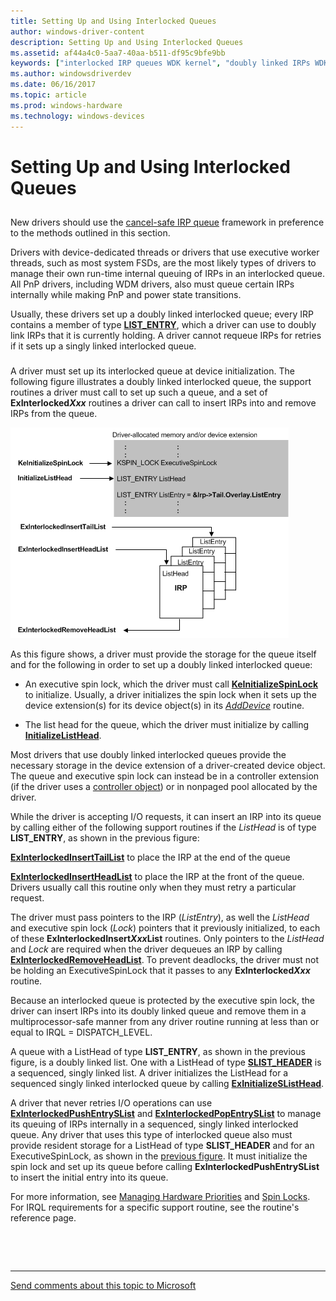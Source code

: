 ```yaml
---
title: Setting Up and Using Interlocked Queues
author: windows-driver-content
description: Setting Up and Using Interlocked Queues
ms.assetid: af44a4c0-5aa7-40aa-b511-df95c9bfe9bb
keywords: ["interlocked IRP queues WDK kernel", "doubly linked IRPs WDK kernel", "driver-dedicated threads WDK IRPs"]
ms.author: windowsdriverdev
ms.date: 06/16/2017
ms.topic: article
ms.prod: windows-hardware
ms.technology: windows-devices
---
```


# Setting Up and Using Interlocked Queues


## <a href="" id="ddk-setting-up-and-using-interlocked-queues-kg"></a>


New drivers should use the [cancel-safe IRP queue](cancel-safe-irp-queues.md) framework in preference to the methods outlined in this section.

Drivers with device-dedicated threads or drivers that use executive worker threads, such as most system FSDs, are the most likely types of drivers to manage their own run-time internal queuing of IRPs in an interlocked queue. All PnP drivers, including WDM drivers, also must queue certain IRPs internally while making PnP and power state transitions.

Usually, these drivers set up a doubly linked interlocked queue; every IRP contains a member of type [**LIST\_ENTRY**](https://msdn.microsoft.com/library/windows/hardware/ff554296), which a driver can use to doubly link IRPs that it is currently holding. A driver cannot requeue IRPs for retries if it sets up a singly linked interlocked queue.

### <a href="" id="ddk-using-an-interlocked-queue-kg"></a>

A driver must set up its interlocked queue at device initialization. The following figure illustrates a doubly linked interlocked queue, the support routines a driver must call to set up such a queue, and a set of **ExInterlocked*Xxx*** routines a driver can call to insert IRPs into and remove IRPs from the queue.

![diagram illustrating using an interlocked queue](images/3intlokq.png)

As this figure shows, a driver must provide the storage for the queue itself and for the following in order to set up a doubly linked interlocked queue:

-   An executive spin lock, which the driver must call [**KeInitializeSpinLock**](https://msdn.microsoft.com/library/windows/hardware/ff552160) to initialize. Usually, a driver initializes the spin lock when it sets up the device extension(s) for its device object(s) in its [*AddDevice*](https://msdn.microsoft.com/library/windows/hardware/ff540521) routine.

-   The list head for the queue, which the driver must initialize by calling [**InitializeListHead**](https://msdn.microsoft.com/library/windows/hardware/ff547799).

Most drivers that use doubly linked interlocked queues provide the necessary storage in the device extension of a driver-created device object. The queue and executive spin lock can instead be in a controller extension (if the driver uses a [controller object](using-controller-objects.md)) or in nonpaged pool allocated by the driver.

While the driver is accepting I/O requests, it can insert an IRP into its queue by calling either of the following support routines if the *ListHead* is of type **LIST\_ENTRY**, as shown in the previous figure:

[**ExInterlockedInsertTailList**](https://msdn.microsoft.com/library/windows/hardware/ff545402) to place the IRP at the end of the queue

[**ExInterlockedInsertHeadList**](https://msdn.microsoft.com/library/windows/hardware/ff545397) to place the IRP at the front of the queue. Drivers usually call this routine only when they must retry a particular request.

The driver must pass pointers to the IRP (*ListEntry*), as well the *ListHead* and executive spin lock (*Lock*) pointers that it previously initialized, to each of these **ExInterlockedInsert*Xxx*List** routines. Only pointers to the *ListHead* and *Lock* are required when the driver dequeues an IRP by calling [**ExInterlockedRemoveHeadList**](https://msdn.microsoft.com/library/windows/hardware/ff545427). To prevent deadlocks, the driver must not be holding an ExecutiveSpinLock that it passes to any **ExInterlocked*Xxx*** routine.

Because an interlocked queue is protected by the executive spin lock, the driver can insert IRPs into its doubly linked queue and remove them in a multiprocessor-safe manner from any driver routine running at less than or equal to IRQL = DISPATCH\_LEVEL.

A queue with a ListHead of type **LIST\_ENTRY**, as shown in the previous figure, is a doubly linked list. One with a ListHead of type [**SLIST\_HEADER**](https://msdn.microsoft.com/library/windows/hardware/ff563810) is a sequenced, singly linked list. A driver initializes the ListHead for a sequenced singly linked interlocked queue by calling [**ExInitializeSListHead**](https://msdn.microsoft.com/library/windows/hardware/ff545321).

A driver that never retries I/O operations can use [**ExInterlockedPushEntrySList**](https://msdn.microsoft.com/library/windows/hardware/ff545422) and [**ExInterlockedPopEntrySList**](https://msdn.microsoft.com/library/windows/hardware/ff545414) to manage its queuing of IRPs internally in a sequenced, singly linked interlocked queue. Any driver that uses this type of interlocked queue also must provide resident storage for a ListHead of type **SLIST\_HEADER** and for an ExecutiveSpinLock, as shown in the [previous figure](#ddk-using-an-interlocked-queue-kg). It must initialize the spin lock and set up its queue before calling **ExInterlockedPushEntrySList** to insert the initial entry into its queue.

For more information, see [Managing Hardware Priorities](managing-hardware-priorities.md) and [Spin Locks](spin-locks.md). For IRQL requirements for a specific support routine, see the routine's reference page.

 

 


--------------------
[Send comments about this topic to Microsoft](mailto:wsddocfb@microsoft.com?subject=Documentation%20feedback%20%5Bkernel\kernel%5D:%20Setting%20Up%20and%20Using%20Interlocked%20Queues%20%20RELEASE:%20%286/14/2017%29&body=%0A%0APRIVACY%20STATEMENT%0A%0AWe%20use%20your%20feedback%20to%20improve%20the%20documentation.%20We%20don't%20use%20your%20email%20address%20for%20any%20other%20purpose,%20and%20we'll%20remove%20your%20email%20address%20from%20our%20system%20after%20the%20issue%20that%20you're%20reporting%20is%20fixed.%20While%20we're%20working%20to%20fix%20this%20issue,%20we%20might%20send%20you%20an%20email%20message%20to%20ask%20for%20more%20info.%20Later,%20we%20might%20also%20send%20you%20an%20email%20message%20to%20let%20you%20know%20that%20we've%20addressed%20your%20feedback.%0A%0AFor%20more%20info%20about%20Microsoft's%20privacy%20policy,%20see%20http://privacy.microsoft.com/default.aspx. "Send comments about this topic to Microsoft")


